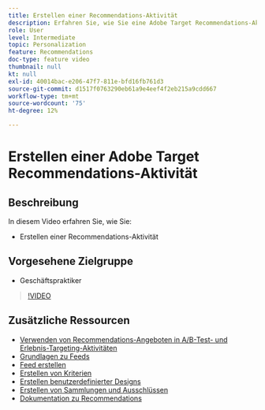 ```yaml
---
title: Erstellen einer Recommendations-Aktivität
description: Erfahren Sie, wie Sie eine Adobe Target Recommendations-Aktivität erstellen
role: User
level: Intermediate
topic: Personalization
feature: Recommendations
doc-type: feature video
thumbnail: null
kt: null
exl-id: 40014bac-e206-47f7-811e-bfd16fb761d3
source-git-commit: d1517f0763290eb61a9e4eef4f2eb215a9cdd667
workflow-type: tm+mt
source-wordcount: '75'
ht-degree: 12%

---
```


# Erstellen einer Adobe Target Recommendations-Aktivität

## Beschreibung

In diesem Video erfahren Sie, wie Sie:

* Erstellen einer Recommendations-Aktivität

## Vorgesehene Zielgruppe

* Geschäftspraktiker

>[!VIDEO](https://video.tv.adobe.com/v/27688?quality=12)

## Zusätzliche Ressourcen

* [Verwenden von Recommendations-Angeboten in A/B-Test- und Erlebnis-Targeting-Aktivitäten](use-recommendations-offers.md)
* [Grundlagen zu Feeds](understanding-feeds.md)
* [Feed erstellen](create-a-feed.md)
* [Erstellen von Kriterien](create-criteria.md)
* [Erstellen benutzerdefinierter Designs](create-custom-designs.md)
* [Erstellen von Sammlungen und Ausschlüssen](create-collections-and-exclusions.md)
* [Dokumentation zu Recommendations](https://experienceleague.adobe.com/docs/target/using/recommendations/recommendations.html?lang=en)
